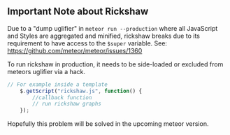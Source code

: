 ## Important Note about Rickshaw
Due to a "dump uglifier" in `meteor run --production` where all JavaScript and Styles are aggregated and minified, rickshaw breaks due to its requirement to have access to the `$super` variable.
See: https://github.com/meteor/meteor/issues/1360

To run rickshaw in production, it needs to be side-loaded or excluded from meteors uglifier via a hack.
```js
// For example inside a template
	$.getScript("rickshaw.js", function() {
		//callback function
		// run rickshaw graphs
	});
```

Hopefully this problem will be solved in the upcoming meteor version.